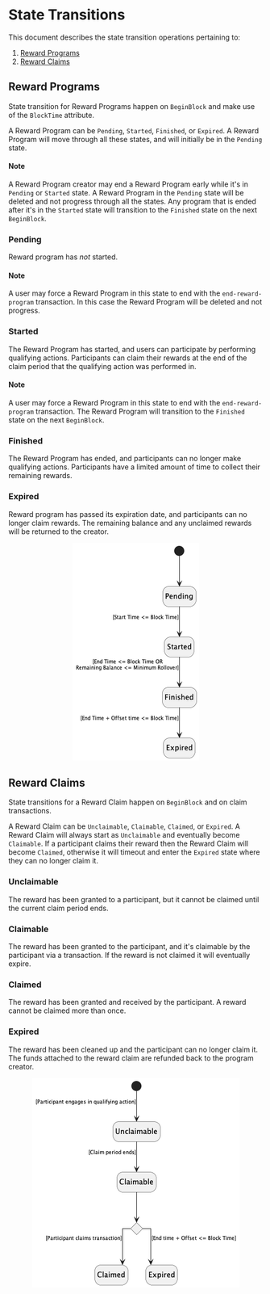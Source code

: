 <!--
order: 3
-->

# State Transitions

This document describes the state transition operations pertaining to:

1. [Reward Programs](./03_state_transitions.md#reward-programs)
2. [Reward Claims](./03_state_transitions.md#reward-claims)

<!-- TOC 2 2 -->
 
## Reward Programs
State transition for Reward Programs happen on `BeginBlock` and make use of the `BlockTime` attribute.

A Reward Program can be `Pending`, `Started`, `Finished`, or `Expired`. A Reward Program will move through all these states, and will initially be in the `Pending` state.

#### Note
A Reward Program creator may end a Reward Program early while it's in `Pending` or `Started` state. A Reward Program in the `Pending` state will be deleted and not progress through all the states. Any program that is ended after it's in the `Started` state will transition to the `Finished` state on the next `BeginBlock`.

### Pending 
Reward program has *not* started. 

#### Note
A user may force a Reward Program in this state to end with the `end-reward-program` transaction. In this case the Reward Program will be deleted and not progress.

### Started 
The Reward Program has started, and users can participate by performing qualifying actions. Participants can claim their rewards at the end of the claim period that the qualifying action was performed in.

#### Note
A user may force a Reward Program in this state to end with the `end-reward-program` transaction. The Reward Program will transition to the `Finished` state on the next `BeginBlock`.

### Finished 
The Reward Program has ended, and participants can no longer make qualifying actions. Participants have a limited amount of time to collect their remaining rewards.

### Expired
Reward program has passed its expiration date, and participants can no longer claim rewards. The remaining balance and any unclaimed rewards will be returned to the creator.

<p align="center">
  <img src="./diagrams/reward-program/RewardProgram.png">
</p>

## Reward Claims
State transitions for a Reward Claim happen on `BeginBlock` and on claim transactions.

A Reward Claim can be `Unclaimable`, `Claimable`, `Claimed`, or `Expired`. A Reward Claim will always start as `Unclaimable` and eventually become `Claimable`. If a participant claims their reward then the Reward Claim will become `Claimed`, otherwise it will timeout and enter the `Expired` state where they can no longer claim it.

### Unclaimable
The reward has been granted to a participant, but it cannot be claimed until the current claim period ends.

### Claimable
The reward has been granted to the participant, and it's claimable by the participant via a transaction. If the reward is not claimed it will eventually expire.

### Claimed
The reward has been granted and received by the participant. A reward cannot be claimed more than once.

### Expired
The reward has been cleaned up and the participant can no longer claim it. The funds attached to the reward claim are refunded back to the program creator.

<p align="center">
  <img src="./diagrams/reward-claim/RewardClaim.png">
</p>
